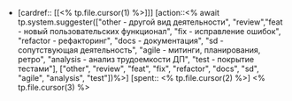* [cardref:: [[<% tp.file.cursor(1) %>]]]
  [action::<% await tp.system.suggester(["other - другой вид деятельности", "review","feat - новый пользовательских функционал", "fix - исправление ошибок", "refactor - рефакторинг", "docs - документация", "sd - сопутствующая деятельность", "agile - митинги, планирования, ретро", "analysis - анализ трудоемкости ДП", "test - покрытие тестами"], ["other", "review", "feat", "fix", "refactor", "docs", "sd", "agile", "analysis", "test"])%>]
  [spent:: <% tp.file.cursor(2) %>]
  <% tp.file.cursor(3) %>